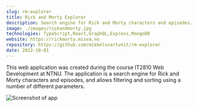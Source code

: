 ```yaml
---
slug: rm-explorer
title: Rick and Morty Explorer
description: Search engine for Rick and Morty characters and episodes.
image: ./images/rickandmorty.jpg
technologies: TypeScript,React,GraphQL,Express,MongoDB
website: https://rickmorty.misva.no
repository: https://github.com/mikkelsvartveit/rm-explorer
date: 2022-10-01
---
```


This web application was created during the course IT2810 Web Development at NTNU. The application is a search engine for Rick and Morty characters and episodes, and allows filtering and sorting using a number of different parameters.

![Screenshot of app](https://user-images.githubusercontent.com/30391413/198878503-092961db-eb9f-4fe6-a7bc-8d9ca71a5bee.png)
